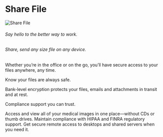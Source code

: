 # Share File

![Share File](/img/products/sharefile.png)

###### Say hello to the better way to work.

###### Share, send any size file on any device.

Whether you’re in the office or on the go, you’ll have secure access to your files anywhere, any time.

Know your files are always safe.

Bank-level encryption protects your files, emails and attachments in transit and at rest.

Compliance support you can trust.

Access and view all of your medical images in one place—without CDs or thumb drives.
Maintain compliance with HIPAA and FINRA regulatory support.
Get secure remote access to desktops and shared servers when you need it.
